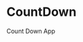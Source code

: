 # CountDown
 Count Down App
      
                    
                                                                                                  
                                                                                            
                                                                                               
                                                                                     
                                                                    
                                            
                         
                   
    
 
   
